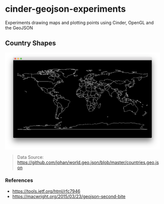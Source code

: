 # cinder-geojson-experiments
Experiments drawing maps and plotting points using Cinder, OpenGL and the GeoJSON

## Country Shapes
![Image of Country Shapes demo](assets/images/country-shapes.png)
> Data Source: https://github.com/johan/world.geo.json/blob/master/countries.geo.json


### References
 * https://tools.ietf.org/html/rfc7946
 * https://macwright.org/2015/03/23/geojson-second-bite
